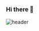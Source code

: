 ### Hi there 👋
![header](https://capsule-render.vercel.app/api?type=wave&color=auto&height=300&section=header&text=Hi!%20It's%20Cherishjh&fontSize=90)
<!--
**cherishjh/cherishjh** is a ✨ _special_ ✨ repository because its `README.md` (this file) appears on your GitHub profile.

Here are some ideas to get you started:

- 🔭 I’m currently working on ...
- 🌱 I’m currently learning ...
- 👯 I’m looking to collaborate on ...
- 🤔 I’m looking for help with ...
- 💬 Ask me about ...
- 📫 How to reach me: ...
- 😄 Pronouns: ...
- ⚡ Fun fact: ...
-->

